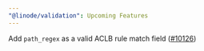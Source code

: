 ```yaml
---
"@linode/validation": Upcoming Features
---
```


Add `path_regex` as a valid ACLB rule match field ([#10126](https://github.com/linode/manager/pull/10126))
